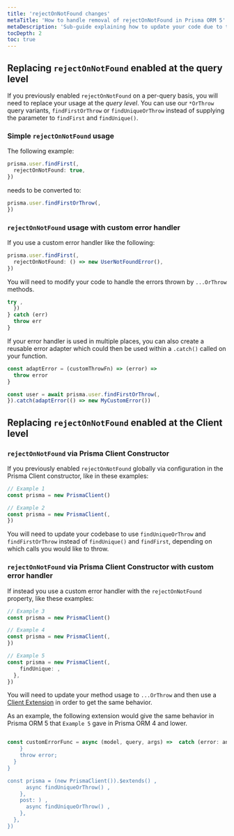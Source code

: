 ```yaml
---
title: 'rejectOnNotFound changes'
metaTitle: 'How to handle removal of rejectOnNotFound in Prisma ORM 5'
metaDescription: 'Sub-guide explaining how to update your code due to the removal of rejectOnNotFound in Prisma ORM 5'
tocDepth: 2
toc: true
---
```


## Replacing `rejectOnNotFound` enabled at the query level

If you previously enabled `rejectOnNotFound` on a per-query basis, you will need to replace your usage at the _query level_. You can use our `*OrThrow` query variants, `findFirstOrThrow` or `findUniqueOrThrow` instead of supplying the parameter to `findFirst` and `findUnique()`.

### Simple `rejectOnNotFound` usage

The following example:

```js
prisma.user.findFirst(,
  rejectOnNotFound: true,
})
```

needs to be converted to:

```js
prisma.user.findFirstOrThrow(,
})
```

### `rejectOnNotFound` usage with custom error handler

If you use a custom error handler like the following:

```js
prisma.user.findFirst(,
  rejectOnNotFound: () => new UserNotFoundError(),
})
```

You will need to modify your code to handle the errors thrown by `...OrThrow` methods.

```js
try ,
  })
} catch (err)
  throw err
}
```

If your error handler is used in multiple places, you can also create a reusable error adapter which could then be used within a `.catch()` called on your function.

```js
const adaptError = (customThrowFn) => (error) =>
  throw error
}

const user = await prisma.user.findFirstOrThrow(,
}).catch(adaptError(() => new MyCustomError())
```

## Replacing `rejectOnNotFound` enabled at the Client level

### `rejectOnNotFound` via Prisma Client Constructor

If you previously enabled `rejectOnNotFound` globally via configuration in the Prisma Client constructor, like in these examples:

```js
// Example 1
const prisma = new PrismaClient()

// Example 2
const prisma = new PrismaClient(,
})
```

You will need to update your codebase to use `findUniqueOrThrow` and `findFirstOrThrow` instead of `findUnique()` and `findFirst`, depending on which calls you would like to throw.

### `rejectOnNotFound` via Prisma Client Constructor with custom error handler

If instead you use a custom error handler with the `rejectOnNotFound` property, like these examples:

```js
// Example 3
const prisma = new PrismaClient()

// Example 4
const prisma = new PrismaClient(,
})

// Example 5
const prisma = new PrismaClient(,
    findUnique: ,
  },
})
```

You will need to update your method usage to `...OrThrow` and then use a [Client Extension](/orm/prisma-client/client-extensions) in order to get the same behavior.

As an example, the following extension would give the same behavior in Prisma ORM 5 that `Example 5` gave in Prisma ORM 4 and lower.

```js

const customErrorFunc = async (model, query, args) =>  catch (error: any)  error`)
    }
    throw error;
  }
}

const prisma = (new PrismaClient()).$extends() ,
      async findUniqueOrThrow() ,
    },
    post: ) ,
      async findUniqueOrThrow() ,
    },
  },
})
```

